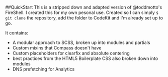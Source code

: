##QuickStart
This is a stripped down and adapted version of @toddmotto's FireShell.
I created this for my own pesonal use. Created so I can simply <code>$ git clone</code> the repository, add the folder to CodeKit and I'm already set up to go. 


It contains:
* A modular approach to SCSS, broken up into modules and partials
* Custom mixins that Compass doesn't have
* Custom placeholders for clearfix and absolute centering
* best practices from the HTML5 Boilerplate CSS also broken down into modules
* DNS prefetching for Analytics

